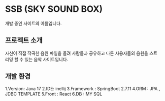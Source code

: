 # SSB (SKY SOUND BOX)
개발 중인 사이트의 이름입니다.


## 프로젝트 소개
자신이 직접 작곡한 음원 파일을 올려 사람들과 공유하고
다른 사용자들의 음원을 스트리밍 할 수 있는 음악 사이트입니다.


## 개발 환경
1.Version: Java 17
2.IDE: inellij
3.Framework : SpringBoot 2.7.11
4.ORM : JPA , JDBC TEMPLATE
5.Front : React
6.DB : MY SQL





